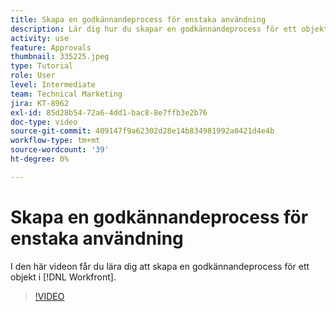 ```yaml
---
title: Skapa en godkännandeprocess för enstaka användning
description: Lär dig hur du skapar en godkännandeprocess för ett objekt i [!DNL  Workfront].
activity: use
feature: Approvals
thumbnail: 335225.jpeg
type: Tutorial
role: User
level: Intermediate
team: Technical Marketing
jira: KT-8962
exl-id: 85d28b54-72a6-4dd1-bac8-8e7ffb3e2b76
doc-type: video
source-git-commit: 409147f9a62302d28e14b834981992a0421d4e4b
workflow-type: tm+mt
source-wordcount: '39'
ht-degree: 0%

---
```


# Skapa en godkännandeprocess för enstaka användning

I den här videon får du lära dig att skapa en godkännandeprocess för ett objekt i [!DNL  Workfront].

>[!VIDEO](https://video.tv.adobe.com/v/335225/?quality=12&learn=on)

<!---
learn more URLS
Approval process overview
--->
